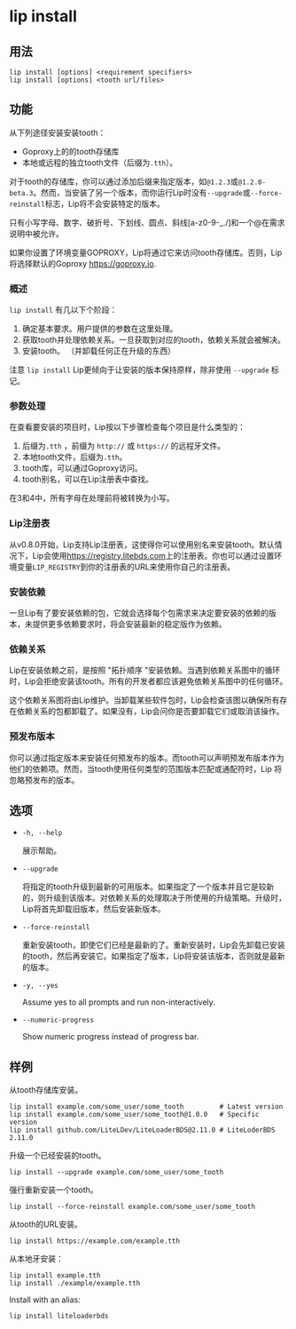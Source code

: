 # lip install

## 用法

```shell
lip install [options] <requirement specifiers>
lip install [options] <tooth url/files>
```

## 功能

从下列途径安装安装tooth：  

- Goproxy上的的tooth存储库
- 本地或远程的独立tooth文件（后缀为`.tth`）。

对于tooth的存储库，你可以通过添加后缀来指定版本，如`@1.2.3`或`@1.2.0-beta.3`。然而，当安装了另一个版本，而你运行Lip时没有`--upgrade`或`--force-reinstall`标志，Lip将不会安装特定的版本。

只有小写字母、数字、破折号、下划线、圆点、斜线[a-z0-9-_./]和一个@在需求说明中被允许。

如果你设置了环境变量GOPROXY，Lip将通过它来访问tooth存储库。否则，Lip将选择默认的Goproxy <https://goproxy.io>.

### 概述

`lip install` 有几以下个阶段：

1. 确定基本要求。用户提供的参数在这里处理。
2. 获取tooth并处理依赖关系。一旦获取到对应的tooth，依赖关系就会被解决。
3. 安装tooth。 （并卸载任何正在升级的东西）

注意 `lip install` Lip更倾向于让安装的版本保持原样，除非使用 `--upgrade` 标记。

### 参数处理

在查看要安装的项目时，Lip按以下步骤检查每个项目是什么类型的：

1. 后缀为`.tth` ，前缀为 `http://` 或 `https://` 的远程牙文件。
2. 本地tooth文件，后缀为`.tth`。
3. tooth库，可以通过Goproxy访问。
4. tooth别名，可以在Lip注册表中查找。

在3和4中，所有字母在处理前将被转换为小写。

### Lip注册表

从v0.8.0开始，Lip支持Lip注册表，这使得你可以使用别名来安装tooth。默认情况下，Lip会使用<https://registry.litebds.com>上的注册表。你也可以通过设置环境变量`LIP_REGISTRY`到你的注册表的URL来使用你自己的注册表。

### 安装依赖

一旦Lip有了要安装依赖的包，它就会选择每个包需求来决定要安装的依赖的版本，未提供更多依赖要求时，将会安装最新的稳定版作为依赖。

### 依赖关系

Lip在安装依赖之前，是按照 "拓扑顺序 "安装依赖。当遇到依赖关系图中的循环时，Lip会拒绝安装该tooth。所有的开发者都应该避免依赖关系图中的任何循环。

这个依赖关系图将由Lip维护。当卸载某些软件包时，Lip会检查该图以确保所有存在依赖关系的包都卸载了。如果没有，Lip会问你是否要卸载它们或取消该操作。

### 预发布版本

你可以通过指定版本来安装任何预发布的版本。而tooth可以声明预发布版本作为他们的依赖项。然而，当tooth使用任何类型的范围版本匹配或通配符时，Lip 将忽略预发布的版本。

## 选项

- `-h, --help`

  展示帮助。

- `--upgrade`

  将指定的tooth升级到最新的可用版本。如果指定了一个版本并且它是较新的，则升级到该版本。对依赖关系的处理取决于所使用的升级策略。升级时，Lip将首先卸载旧版本，然后安装新版本。

- `--force-reinstall`

  重新安装tooth，即使它们已经是最新的了。重新安装时，Lip会先卸载已安装的tooth，然后再安装它。如果指定了版本，Lip将安装该版本，否则就是最新的版本。

- `-y, --yes`

  Assume yes to all prompts and run non-interactively.

- `--numeric-progress`

  Show numeric progress instead of progress bar.

## 样例

从tooth存储库安装。

```shell
lip install example.com/some_user/some_tooth         # Latest version
lip install example.com/some_user/some_tooth@1.0.0   # Specific version
lip install github.com/LiteLDev/LiteLoaderBDS@2.11.0 # LiteLoderBDS 2.11.0
```


升级一个已经安装的tooth。

```shell
lip install --upgrade example.com/some_user/some_tooth
```

强行重新安装一个tooth。

```shell
lip install --force-reinstall example.com/some_user/some_tooth
```

从tooth的URL安装。

```shell
lip install https://example.com/example.tth
```

从本地牙安装：

```shell
lip install example.tth
lip install ./example/example.tth
```

Install with an alias:

```shell
lip install liteloaderbds
```